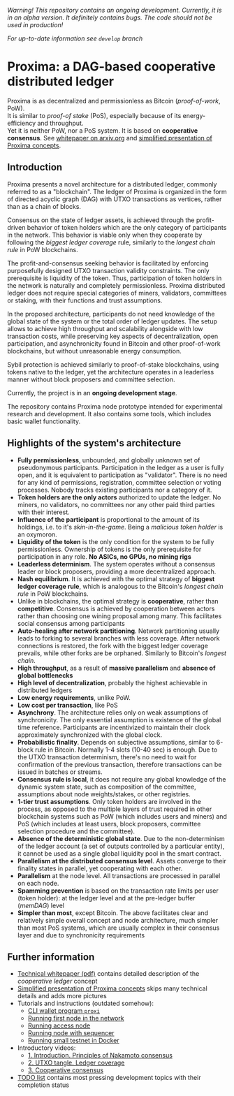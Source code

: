 *Warning! This repository contains an ongoing development. Currently, it is in an alpha version. It definitely contains bugs.
The code should not be used in production!*

*For up-to-date information see `develop` branch*

# Proxima: a DAG-based cooperative distributed ledger
Proxima is as decentralized and permissionless as Bitcoin (*proof-of-work*, PoW). 
<br>It is similar to *proof-of stake* (PoS), especially because of its energy-efficiency and throughput.
<br>Yet it is neither PoW, nor a PoS system. It is based on **cooperative consensus**. See [whitepaper on arxiv.org](https://arxiv.org/abs/2411.16456) and 
[simplified presentation of Proxima concepts](https://hackmd.io/@Evaldas/Sy4Gka1DC).

## Introduction
Proxima presents a novel architecture for a distributed ledger, commonly referred to as a "blockchain". 
The ledger of Proxima is organized in the form of directed acyclic graph (DAG) with UTXO transactions as vertices, 
rather than as a chain of blocks. 

Consensus on the state of ledger assets, is achieved through the profit-driven behavior of token holders which are the only
category of participants in the network. This behavior is viable only when they cooperate by following the _biggest ledger coverage_ rule, 
similarly to the _longest chain rule_ in PoW blockchains. 

The profit-and-consensus seeking behavior is facilitated by enforcing purposefully designed UTXO transaction validity constraints.
The only prerequisite is liquidity of the token. Thus, participation of token holders in the network is naturally and completely permissionless. 
Proxima distributed ledger does not require special categories of miners, validators, committees or staking, with their functions and trust assumptions.

In the proposed architecture, participants do not need knowledge of the global state of the system or the total order of ledger updates. 
The setup allows to achieve high throughput and scalability alongside with low transaction costs, 
while preserving key aspects of decentralization, open participation, and asynchronicity found in Bitcoin and other proof-of-work blockchains, 
but without unreasonable energy consumption. 

Sybil protection is achieved similarly to proof-of-stake blockchains, using tokens native to the ledger, 
yet the architecture operates in a leaderless manner without block proposers and committee selection.

Currently, the project is in an **ongoing development stage**. 

The repository contains Proxima node prototype intended for experimental research and development. 
It also contains some tools, which includes basic wallet functionality.

## Highlights of the system's architecture
* **Fully permissionless**, unbounded, and globally unknown set of pseudonymous participants. 
Participation in the ledger as a user is fully open, and it is equivalent to participation as "validator". 
There is no need for any kind of permissions, registration, committee selection or voting processes. Nobody tracks existing participants nor a category of it.
* **Token holders are the only actors** authorized to update the ledger. No miners, no validators, no committees nor any other paid third parties with their interest.
* **Influence of the participant** is proportional to the amount of its holdings, i.e. to it's _skin-in-the-game_. Being a _malicious token holder_ is an oxymoron.
* **Liquidity of the token** is the only condition for the system to be fully permissionless. Ownership of tokens is the only prerequisite for participation in any role. 
**No ASICs, no GPUs, no mining rigs**
* **Leaderless determinism**. The system operates without a consensus leader or block proposers, providing a more decentralized approach.
* **Nash equilibrium**. It is achieved with the optimal strategy of **biggest ledger coverage rule**, which is analogous to the Bitcoin's _longest chain rule_ in PoW blockchains.
* Unlike in blockchains, the optimal strategy is **cooperative**, rather than **competitive**. Consensus is achieved by cooperation between actors rather than
choosing one wining proposal among many. This facilitates social consensus among participants
* **Auto-healing after network partitioning**. Network partitioning usually leads to forking to several branches with less coverage. 
After network connections is restored, the fork with the biggest ledger coverage prevails, while other forks are be orphaned. Similarly to Bitcoin's _longest chain_.      
* **High throughput**, as a result of **massive parallelism** and **absence of global bottlenecks**
* **High level of decentralization**, probably the highest achievable in distributed ledgers 
* **Low energy requirements**, unlike PoW. 
* **Low cost per transaction**, like PoS
* **Asynchrony**. The architecture relies only on weak assumptions of synchronicity. The only essential assumption is existence of the global time reference. 
Participants are incentivized to maintain their clock approximately synchronized with the global clock. 
* **Probabilistic finality**. Depends on subjective assumptions, similar to 6-block rule in Bitcoin. Normally 1-4 slots (10-40 sec) is enough. 
Due to the UTXO transaction determinism, there's no need to wait for confirmation of the previous transaction, therefore transactions can be issued in batches or streams.
* **Consensus rule is local**, it does not require any global knowledge of the dynamic system state, such as composition of the committee, assumptions about node weights/stakes, or other registries.
* **1-tier trust assumptions**. Only token holders are involved in the process, as opposed to the multiple layers of trust required in other 
blockchain systems such as PoW (which includes users and miners) and PoS (which includes at least users, block proposers, committee selection procedure and the committee).
* **Absence of the deterministic global state**. Due to the non-determinism of the ledger account (a set of outputs controlled by a particular entity), 
it cannot be used as a single global liquidity pool in the smart contract.
* **Parallelism at the distributed consensus level**. Assets converge to their finality states in parallel, yet cooperating with each other.
* **Parallelism** at the node level. All transactions are processed in parallel on each node.
* **Spamming prevention** is based on the transaction rate limits per user (token holder): at the ledger level and at the pre-ledger buffer (_memDAG_) level
* **Simpler than most**, except Bitcoin. The above facilitates clear and relatively simple overall concept and node architecture, 
much simpler than most PoS systems, which are usually complex in their consensus layer and due to synchronicity requirements 

## Further information
* [Technical whitepaper (pdf)](https://arxiv.org/abs/2411.16456) contains detailed description of the *cooperative ledger* concept
* [Simplified presentation of Proxima concepts](https://hackmd.io/@Evaldas/Sy4Gka1DC) skips many technical details and adds more pictures
* Tutorials and instructions (outdated somehow):
  * [CLI wallet program `proxi`](docs/proxi.md)
  * [Running first node in the network](docs/run_boot.md)
  * [Running access node](docs/run_access.md)
  * [Running node with sequencer](docs/run_sequencer.md)
  * [Running small testnet in Docker](tests/docker/docker-network.md)
* Introductory videos:
  * [1. Introduction. Principles of Nakamoto consensus](https://youtu.be/qDnjnrOJK_g)
  * [2. UTXO tangle. Ledger coverage](https://youtu.be/CT0_FlW-ObM)
  * [3. Cooperative consensus](https://youtu.be/7N_L6CMyRdo)
* [TODO list](TODO.md) contains most pressing development topics with their completion status
